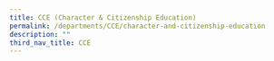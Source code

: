 ```yaml
---
title: CCE (Character & Citizenship Education)
permalink: /departments/CCE/character-and-citizenship-education
description: ""
third_nav_title: CCE
---
```

